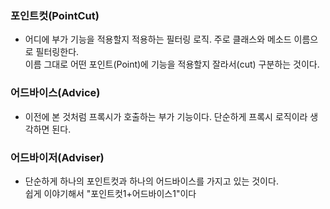 ### 포인트컷(PointCut)
- 어디에 부가 기능을 적용할지 적용하는 필터링 로직. 주로 클래스와 메소드 이름으로 필터링한다.  
이름 그대로 어떤 포인트(Point)에 기능을 적용할지 잘라서(cut) 구분하는 것이다.
  
### 어드바이스(Advice)
- 이전에 본 것처럼 프록시가 호출하는 부가 기능이다. 단순하게 프록시 로직이라 생각하면 된다.

### 어드바이저(Adviser)
- 단순하게 하나의 포인트컷과 하나의 어드바이스를 가지고 있는 것이다.  
  쉽게 이야기해서 "포인트컷1+어드바이스1"이다